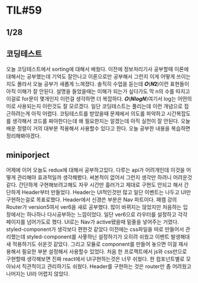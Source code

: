 # TIL#59

## 1/28

## 코딩테스트

오늘 코딩테스트에서 sorting에 대해서 배웠다. 이전에 정보처리기사 공부할때 이론에 대해서는 공부했는데 기억도 잘안나고 이론으로만 공부해서 그런지 이게 어떻게 쓰이는지도 몰라서 오늘 공부가 새롭게 느껴졌다. 솔직히 수업을 듣는데 𝑶(𝑵𝟐)이런 표현들이 아직 이해가 잘 안된다. 설명을 들었을때는 이해가 되는가 싶다가도 막 n의 수를 따지고 이걸로 for문이 몇개인지 이런걸 생각하면 더 복잡하다. 𝑶(𝑵𝒍𝒐𝒈𝑵)여기서 log는 어떤의미로 사용되는지 이런것도 잘 모르겠다. 일단 코딩테스트는 풀리는데 이런 개념으로 접근하려는게 아직 어렵다. 코팅테스트를 받았을때 문제에서 의도를 파악하고 시간복잡도를 생각해서 코드를 짜야한다는데 왜 필요한지는 알겠는데 아직 실천이 잘 안된다. 오늘 배운 정렬이 거의 대부분 적용해서 사용할수 있다고 한다. 오늘 공부한 내용을 복습하면 정리해봐야겠다.

## miniporject

어제에 이어 오늘도 redux에 대해서 공부하고있다. 다루는 api가 어려개인데 이것을 어떻게 관리해야 효과적일까 생각해봤다. 써본적이 없어서 그런지 생각만 하려니 어려운것같다. 간단하게 구현해보려고해도 자꾸 시간만 흘러가고 제대로 구현도 안되고 해서 간단하게 Header부터 만들었다. Header는 UI적인것만 많고 일단 이벤트는 나두고 UI만 구현하는걸로 목표로했다. Header에서 신경쓴 부분은 Nav 파트이다. 패캠 강의 Router가 version5여서 ver6을 새로 공부했다. 많이 바뀌지는 않았지만 처음하는 입장에서는 하나하나 다시공부하는 느낌이었다. 일단 ver6으로 라우터를 설정하고 각각 페이지를 넘어가도로 했다. UI로는 Nav가 active됐을때 밑줄을 넣어주는 거였다. styled-component가 생각보다 편한것 같았다 이전에는 css파일을 따로 만들어서 관리했는데 styled-component를 사욯하닌 설정하기가 오히려 쉬웠고 이벤트 발생해대새 적용하기도 쉬운것 같았다. 그리고 모듈로 component를 만들어 놓으면 이걸 재사용해서 필요한 부분 설정해서 사용할수 있었다. 처음 한 프로젝트에서 js와 css만으로 구현할때 생각해보면 진짜 react에서 UI구현하는것은 너무 쉬웠다. 한 컴포넌트별로 모아놔서 직관적이고 관리하기도 쉬웠다. Header를 구현하는 것은 router만 좀 어려웠고 나머지는 UI라 어렵지 않았다.
